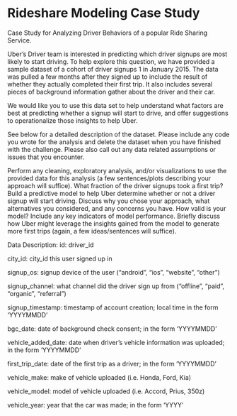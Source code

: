 # Rideshare Modeling Case Study
Case Study for Analyzing Driver Behaviors of a popular Ride Sharing Service.

Uber’s Driver team is interested in predicting which driver signups are most likely to start driving. To help explore this question, we have provided a sample dataset of a cohort of driver signups 1 in January 2015. The data was pulled a few months after they signed up to include the result of whether they actually completed their first trip. It also includes several pieces of background information gather about the driver and their car.

We would like you to use this data set to help understand what factors are best at predicting whether a signup will start to drive, and offer suggestions to operationalize those insights to help Uber.

See below for a detailed description of the dataset. Please include any code you wrote for the analysis and delete the dataset when you have finished with the challenge. Please also call out any data related assumptions or issues that you encounter.

Perform any cleaning, exploratory analysis, and/or visualizations to use the provided data for this analysis (a few sentences/plots describing your approach will suffice). What fraction of the driver signups took a first trip?
Build a predictive model to help Uber determine whether or not a driver signup will start driving. Discuss why you chose your approach, what alternatives you considered, and any concerns you have. How valid is your model? Include any key indicators of model performance.
Briefly discuss how Uber might leverage the insights gained from the model to generate more first trips (again, a few ideas/sentences will suffice).

Data Description:
id: driver_id

city_id: city_id this user signed up in

signup_os: signup device of the user (“android”, “ios”, “website”, “other”)

signup_channel: what channel did the driver sign up from (“offline”, “paid”, “organic”, “referral”)

signup_timestamp: timestamp of account creation; local time in the form ‘YYYYMMDD’

bgc_date: date of background check consent; in the form ‘YYYYMMDD’

vehicle_added_date: date when driver’s vehicle information was uploaded; in the form ‘YYYYMMDD’

first_trip_date: date of the first trip as a driver; in the form ‘YYYYMMDD’

vehicle_make: make of vehicle uploaded (i.e. Honda, Ford, Kia)

vehicle_model: model of vehicle uploaded (i.e. Accord, Prius, 350z)

vehicle_year: year that the car was made; in the form ‘YYYY’
